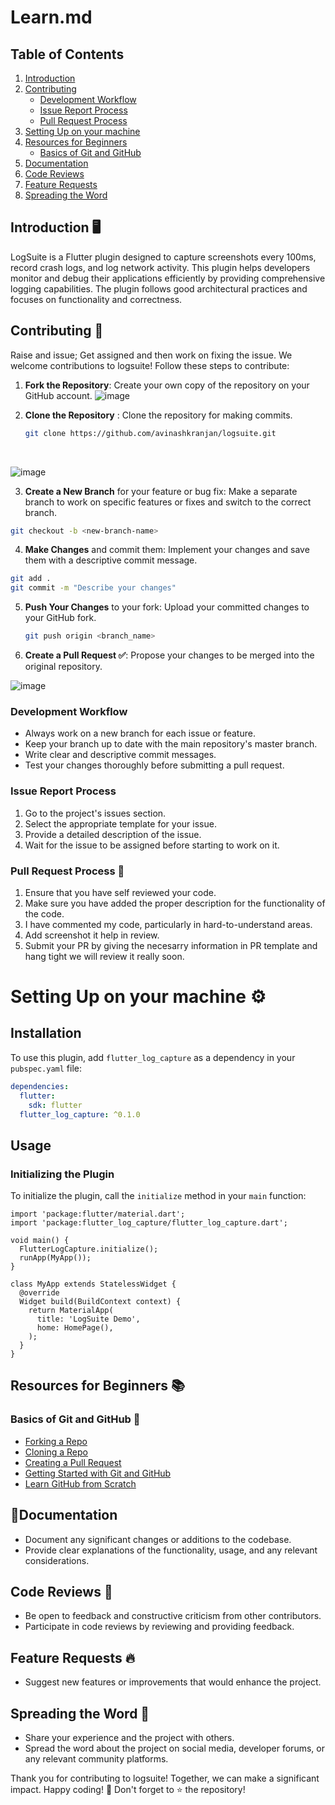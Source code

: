 # Learn.md
## Table of Contents
1. [Introduction](#introduction-)
2. [Contributing](#contributing-)
   - [Development Workflow](#development-workflow)
   - [Issue Report Process](#issue-report-process)
   - [Pull Request Process](#pull-request-process-)
3. [Setting Up on your machine](#setting-up-on-your-machine-)
4. [Resources for Beginners](#resources-for-beginners-)
   - [Basics of Git and GitHub](#basics-of-git-and-github-)
5. [Documentation](#documentation-)
6. [Code Reviews](#code-reviews-)
7. [Feature Requests](#feature-requests-)
8. [Spreading the Word](#spreading-the-word-)


## Introduction 🖥️
LogSuite is a Flutter plugin designed to capture screenshots every 100ms, record crash logs, and log network activity. 
This plugin helps developers monitor and debug their applications efficiently by providing comprehensive logging capabilities. 
The plugin follows good architectural practices and focuses on functionality and correctness.


## Contributing 📝
Raise and issue; Get assigned and then work on fixing the issue.
We welcome contributions to logsuite! Follow these steps to contribute:

1. **Fork the Repository**: Create your own copy of the repository on your GitHub account.
![image](https://github.com/debangi29/logsuite/assets/117537653/98030f11-d554-49ac-9ff3-5742e35579db)

2. **Clone the Repository** : Clone the repository for making commits.
   ```bash
   git clone https://github.com/avinashkranjan/logsuite.git
   ```
      <br>
   
![image](https://github.com/debangi29/logsuite/assets/117537653/78e7c9a9-c63a-4e9f-9fe1-1625debb3890)


3. **Create a New Branch** for your feature or bug fix: Make a separate branch to work on specific features or fixes and switch to the correct branch.
```bash
git checkout -b <new-branch-name>
```
4. **Make Changes** and commit them: Implement your changes and save them with a descriptive commit message.
```bash
git add .
git commit -m "Describe your changes"
```
5. **Push Your Changes** to your fork: Upload your committed changes to your GitHub fork.
   ```bash
   git push origin <branch_name>
   ```
6. **Create a Pull Request ✅**: Propose your changes to be merged into the original repository.
   <br>
   
![image](https://github.com/debangi29/logsuite/assets/117537653/1f784ae3-c5b4-4842-8928-5b33f89e757b)

### Development Workflow
- Always work on a new branch for each issue or feature.
- Keep your branch up to date with the main repository's master branch.
- Write clear and descriptive commit messages.
- Test your changes thoroughly before submitting a pull request.

### Issue Report Process
1. Go to the project's issues section.
2. Select the appropriate template for your issue.
3. Provide a detailed description of the issue.
4. Wait for the issue to be assigned before starting to work on it.

### **Pull Request Process 🚀**

1. Ensure that you have self reviewed your code.
2. Make sure you have added the proper description for the functionality of the code.
3. I have commented my code, particularly in hard-to-understand areas.
4. Add screenshot it help in review.
5. Submit your PR by giving the necesarry information in PR template and hang tight we will review it really soon.

# Setting Up on your machine ⚙️
## Installation

To use this plugin, add `flutter_log_capture` as a dependency in your `pubspec.yaml` file:

```yaml
dependencies:
  flutter:
    sdk: flutter
  flutter_log_capture: ^0.1.0
```

## Usage

### Initializing the Plugin
To initialize the plugin, call the `initialize` method in your `main` function:

```
import 'package:flutter/material.dart';
import 'package:flutter_log_capture/flutter_log_capture.dart';

void main() {
  FlutterLogCapture.initialize();
  runApp(MyApp());
}

class MyApp extends StatelessWidget {
  @override
  Widget build(BuildContext context) {
    return MaterialApp(
      title: 'LogSuite Demo',
      home: HomePage(),
    );
  }
}
```

## Resources for Beginners 📚
### Basics of Git and GitHub 📂
- [Forking a Repo](https://help.github.com/en/articles/fork-a-repo)
- [Cloning a Repo](https://help.github.com/en/articles/cloning-a-repository)
- [Creating a Pull Request](https://help.github.com/en/articles/creating-a-pull-request)
- [Getting Started with Git and GitHub](https://guides.github.com/introduction/git-handbook/)
- [Learn GitHub from Scratch](https://www.youtube.com/watch?v=w3jLJU7DT5E)


## 📍Documentation
- Document any significant changes or additions to the codebase.
- Provide clear explanations of the functionality, usage, and any relevant considerations.

## Code Reviews 🔎
- Be open to feedback and constructive criticism from other contributors.
- Participate in code reviews by reviewing and providing feedback.

## Feature Requests 🔥
- Suggest new features or improvements that would enhance the project.

## Spreading the Word 👐
- Share your experience and the project with others.
- Spread the word about the project on social media, developer forums, or any relevant community platforms.


Thank you for contributing to logsuite! Together, we can make a significant impact. Happy coding! 🚀
Don't forget to ⭐ the repository!
   
